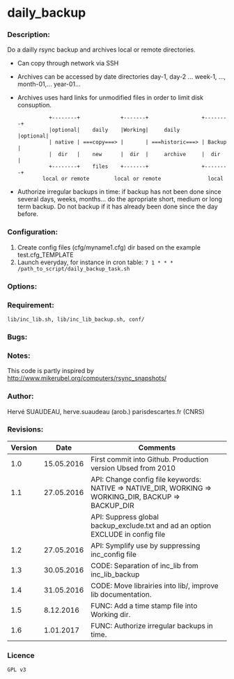 daily_backup
===========

### Description:

Do a dailly rsync backup and archives local or remote directories.
- Can copy through network via SSH
- Archives can be accessed by date directories day-1, day-2 ... week-1, ...,
  month-01,... year-01...
- Archives uses hard links for unmodified files in order to limit disk consuption.

                +--------+             +-------+                 +--------+
                |optional|    daily    |Working|     daily       |optional|
                | native | ===copy===> |       | ===historic===> | Backup |
                |  dir   |    new      |  dir  |     archive     |  dir   |
                +--------+    files    +-------+                 +--------+
              local or remote        local or remote               local
- Authorize irregular backups in time: if backup has not been done since several
  days, weeks, months... do the apropriate short, medium or long term backup.
  Do not backup if it has already been done since the day before.

### Configuration:

1. Create config files (cfg/myname1.cfg) dir based on the example test.cfg_TEMPLATE
2. Launch everyday, for instance in cron table:
   `7 1 * * * /path_to_script/daily_backup_task.sh`

### Options:  

### Requirement:  
    lib/inc_lib.sh, lib/inc_lib_backup.sh, conf/

### Bugs:

### Notes:  
This code is partly inspired by http://www.mikerubel.org/computers/rsync_snapshots/

### Author:  
Hervé SUAUDEAU, herve.suaudeau (arob.) parisdescartes.fr (CNRS)

### Revisions:
| Version |    Date    | Comments                                              |
| ------- | ---------- | ----------------------------------------------------- |
| 1.0     | 15.05.2016 | First commit into Github. Production version Ubsed from 2010|
| 1.1     | 27.05.2016 | API: Change config file keywords: NATIVE => NATIVE_DIR, WORKING => WORKING_DIR, BACKUP => BACKUP_DIR|
|         |            | API: Suppress global backup_exclude.txt and ad an option EXCLUDE in config file|
| 1.2     | 27.05.2016 | API: Symplify use by suppressing inc_config file|
| 1.3     | 30.05.2016 | CODE: Separation of inc_lib from inc_lib_backup |
| 1.4     | 31.05.2016 | CODE: Move librairies into lib/, improve lib documentation. |
| 1.5     |  8.12.2016 | FUNC: Add a time stamp file into Working dir. |
| 1.6     |  1.01.2017 | FUNC: Authorize irregular backups in time. |

### Licence
    GPL v3

